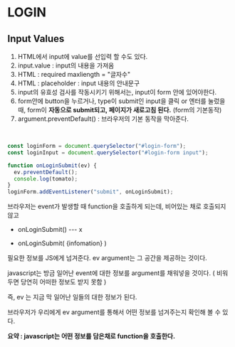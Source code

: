 # LOGIN

## Input Values

1. HTML에서 input에 value를 선입력 할 수도 있다.
2. input.value : input의 내용을 가져옴
3. HTML : required maxliength = "글자수"
4. HTML : placeholder : input 내용의 안내문구
5. input의 유효성 검사를 작동시키기 위해서는, input이 form 안에 있어야한다.
6. form안에 button을 누르거나, type이 submit인 input을 클릭 or 엔터를 눌렀을때, form이 **자동으로 submit되고, 페이지가 새로고침 된다.** (form의 기본동작)
7. argument.preventDefault() : 브라우저의 기본 동작을 막아준다.

<br>

```javascript
const loginForm = document.querySelector("#login-form");
const loginInput = document.querySelector("#login-form input");

function onLoginSubmit(ev) {
  ev.preventDefault();
  console.log(tomato);
}
loginForm.addEventListener("submit", onLoginSubmit);
```

브라우저는 event가 발생할 때 function을 호출하게 되는데, 비어있는 채로 호출되지 않고

- onLoginSubmit() --- x

- onLoginSubmit( {infomation} )

필요한 정보를 JS에게 넘겨준다. ev argument는 그 공간을 제공하는 것이다.

javascript는 방금 일어난 event에 대한 정보를 argument를 채워넣을 것이다. ( 비워두면 당연히 어떠한 정보도 받지 못함 )

즉, ev 는 지금 막 일어난 일들의 대한 정보가 된다.

브라우저가 우리에게 ev argument를 통해서 어떤 정보를 넘겨주는지 확인해 볼 수 있다.

**요약 : javascript는 어떤 정보를 담은채로 function을 호출한다.**
